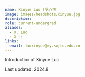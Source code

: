 ```yaml
---
name: Xinyue Luo (罗心悦)
image: images/headshots/xinyue.jpg
description:
role: current-undergrad
aliases:
  - X. Luo
  - X Li
links:
  email: luoxinyue@my.swjtu.edu.cn
---
```


Introduction of Xinyue Luo

Last updated: 2024.8


